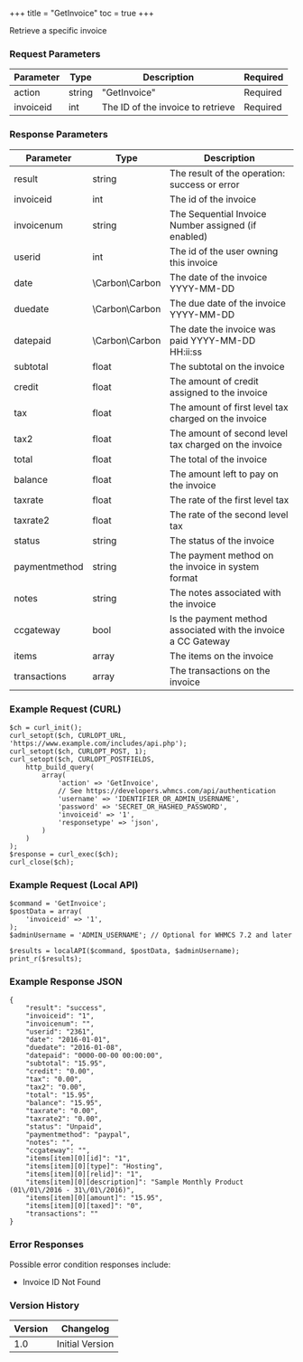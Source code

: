 +++
title = "GetInvoice"
toc = true
+++

Retrieve a specific invoice

### Request Parameters

| Parameter | Type | Description | Required |
| --------- | ---- | ----------- | -------- |
| action | string | "GetInvoice" | Required |
| invoiceid | int | The ID of the invoice to retrieve | Required |

### Response Parameters

| Parameter | Type | Description |
| --------- | ---- | ----------- |
| result | string | The result of the operation: success or error |
| invoiceid | int | The id of the invoice |
| invoicenum | string | The Sequential Invoice Number assigned (if enabled) |
| userid | int | The id of the user owning this invoice |
| date | \Carbon\Carbon | The date of the invoice YYYY-MM-DD |
| duedate | \Carbon\Carbon | The due date of the invoice YYYY-MM-DD |
| datepaid | \Carbon\Carbon | The date the invoice was paid YYYY-MM-DD HH:ii:ss |
| subtotal | float | The subtotal on the invoice |
| credit | float | The amount of credit assigned to the invoice |
| tax | float | The amount of first level tax charged on the invoice |
| tax2 | float | The amount of second level tax charged on the invoice |
| total | float | The total of the invoice |
| balance | float | The amount left to pay on the invoice |
| taxrate | float | The rate of the first level tax |
| taxrate2 | float | The rate of the second level tax |
| status | string | The status of the invoice |
| paymentmethod | string | The payment method on the invoice in system format |
| notes | string | The notes associated with the invoice |
| ccgateway | bool | Is the payment method associated with the invoice a CC Gateway |
| items | array | The items on the invoice |
| transactions | array | The transactions on the invoice |


### Example Request (CURL)

```
$ch = curl_init();
curl_setopt($ch, CURLOPT_URL, 'https://www.example.com/includes/api.php');
curl_setopt($ch, CURLOPT_POST, 1);
curl_setopt($ch, CURLOPT_POSTFIELDS,
    http_build_query(
        array(
            'action' => 'GetInvoice',
            // See https://developers.whmcs.com/api/authentication
            'username' => 'IDENTIFIER_OR_ADMIN_USERNAME',
            'password' => 'SECRET_OR_HASHED_PASSWORD',
            'invoiceid' => '1',
            'responsetype' => 'json',
        )
    )
);
$response = curl_exec($ch);
curl_close($ch);
```


### Example Request (Local API)

```
$command = 'GetInvoice';
$postData = array(
    'invoiceid' => '1',
);
$adminUsername = 'ADMIN_USERNAME'; // Optional for WHMCS 7.2 and later

$results = localAPI($command, $postData, $adminUsername);
print_r($results);
```


### Example Response JSON

```
{
    "result": "success",
    "invoiceid": "1",
    "invoicenum": "",
    "userid": "2361",
    "date": "2016-01-01",
    "duedate": "2016-01-08",
    "datepaid": "0000-00-00 00:00:00",
    "subtotal": "15.95",
    "credit": "0.00",
    "tax": "0.00",
    "tax2": "0.00",
    "total": "15.95",
    "balance": "15.95",
    "taxrate": "0.00",
    "taxrate2": "0.00",
    "status": "Unpaid",
    "paymentmethod": "paypal",
    "notes": "",
    "ccgateway": "",
    "items[item][0][id]": "1",
    "items[item][0][type]": "Hosting",
    "items[item][0][relid]": "1",
    "items[item][0][description]": "Sample Monthly Product (01\/01\/2016 - 31\/01\/2016)",
    "items[item][0][amount]": "15.95",
    "items[item][0][taxed]": "0",
    "transactions": ""
}
```


### Error Responses

Possible error condition responses include:

* Invoice ID Not Found


### Version History

| Version | Changelog |
| ------- | --------- |
| 1.0 | Initial Version |

